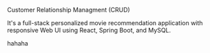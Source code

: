 Customer Relationship Managment (CRUD)


It's a full-stack personalized movie recommendation application with responsive Web UI using React, Spring Boot, and MySQL.

hahaha
